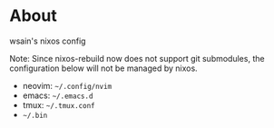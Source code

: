 # About

wsain's nixos config

Note: Since nixos-rebuild now does not support git submodules, the configuration below will not be managed by nixos.

- neovim: `~/.config/nvim`
- emacs: `~/.emacs.d`
- tmux: `~/.tmux.conf`
- `~/.bin`

